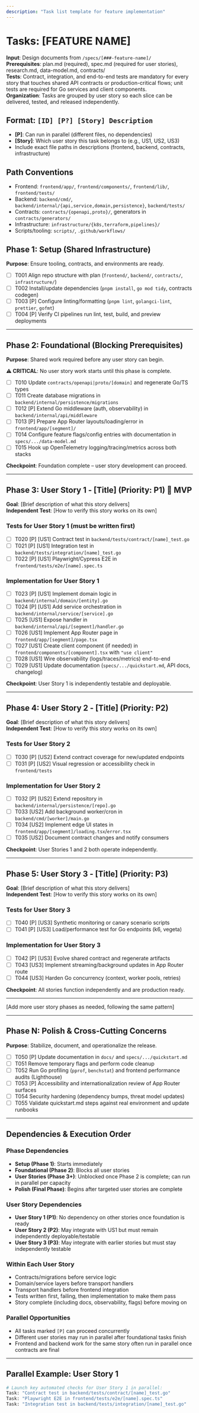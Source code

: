 ```yaml
---
description: "Task list template for feature implementation"
---
```


# Tasks: [FEATURE NAME]

**Input**: Design documents from `/specs/[###-feature-name]/`  
**Prerequisites**: plan.md (required), spec.md (required for user stories), research.md, data-model.md, contracts/  
**Tests**: Contract, integration, and end-to-end tests are mandatory for every story that touches
shared API contracts or production-critical flows; unit tests are required for Go services and
client components.  
**Organization**: Tasks are grouped by user story so each slice can be delivered, tested, and
released independently.

## Format: `[ID] [P?] [Story] Description`
- **[P]**: Can run in parallel (different files, no dependencies)
- **[Story]**: Which user story this task belongs to (e.g., US1, US2, US3)
- Include exact file paths in descriptions (frontend, backend, contracts, infrastructure)

## Path Conventions
- Frontend: `frontend/app/`, `frontend/components/`, `frontend/lib/`, `frontend/tests/`
- Backend: `backend/cmd/`, `backend/internal/{api,service,domain,persistence}`, `backend/tests/`
- Contracts: `contracts/{openapi,proto}/`, generators in `contracts/generators/`
- Infrastructure: `infrastructure/{k8s,terraform,pipelines}/`
- Scripts/tooling: `scripts/`, `.github/workflows/`

<!--
  ============================================================================
  IMPORTANT: The tasks below are SAMPLE TASKS for illustration.

  The /speckit.tasks command MUST replace these with actual tasks based on:
  - User stories from spec.md (priorities P1, P2, P3…)
  - Requirements from plan.md
  - Contracts and data models
  - Constitution Principles (I–V)

  DO NOT keep these sample tasks in the generated tasks.md file.
  ============================================================================
-->

## Phase 1: Setup (Shared Infrastructure)

**Purpose**: Ensure tooling, contracts, and environments are ready.

- [ ] T001 Align repo structure with plan (`frontend/`, `backend/`, `contracts/`, `infrastructure/`)
- [ ] T002 Install/update dependencies (`pnpm install`, `go mod tidy`, contracts codegen)
- [ ] T003 [P] Configure linting/formatting (`pnpm lint`, `golangci-lint`, `prettier`, `gofmt`)
- [ ] T004 [P] Verify CI pipelines run lint, test, build, and preview deployments

---

## Phase 2: Foundational (Blocking Prerequisites)

**Purpose**: Shared work required before any user story can begin.

**⚠️ CRITICAL**: No user story work starts until this phase is complete.

- [ ] T010 Update `contracts/openapi|proto/[domain]` and regenerate Go/TS types
- [ ] T011 Create database migrations in `backend/internal/persistence/migrations`
- [ ] T012 [P] Extend Go middleware (auth, observability) in `backend/internal/api/middleware`
- [ ] T013 [P] Prepare App Router layouts/loading/error in `frontend/app/[segment]/`
- [ ] T014 Configure feature flags/config entries with documentation in `specs/.../data-model.md`
- [ ] T015 Hook up OpenTelemetry logging/tracing/metrics across both stacks

**Checkpoint**: Foundation complete – user story development can proceed.

---

## Phase 3: User Story 1 - [Title] (Priority: P1) 🎯 MVP

**Goal**: [Brief description of what this story delivers]  
**Independent Test**: [How to verify this story works on its own]

### Tests for User Story 1 (must be written first)

- [ ] T020 [P] [US1] Contract test in `backend/tests/contract/[name]_test.go`
- [ ] T021 [P] [US1] Integration test in `backend/tests/integration/[name]_test.go`
- [ ] T022 [P] [US1] Playwright/Cypress E2E in `frontend/tests/e2e/[name].spec.ts`

### Implementation for User Story 1

- [ ] T023 [P] [US1] Implement domain logic in `backend/internal/domain/[entity].go`
- [ ] T024 [P] [US1] Add service orchestration in `backend/internal/service/[service].go`
- [ ] T025 [US1] Expose handler in `backend/internal/api/[segment]/handler.go`
- [ ] T026 [US1] Implement App Router page in `frontend/app/[segment]/page.tsx`
- [ ] T027 [US1] Create client component (if needed) in `frontend/components/[component].tsx` with `"use client"`
- [ ] T028 [US1] Wire observability (logs/traces/metrics) end-to-end
- [ ] T029 [US1] Update documentation (`specs/.../quickstart.md`, API docs, changelog)

**Checkpoint**: User Story 1 is independently testable and deployable.

---

## Phase 4: User Story 2 - [Title] (Priority: P2)

**Goal**: [Brief description of what this story delivers]  
**Independent Test**: [How to verify this story works on its own]

### Tests for User Story 2

- [ ] T030 [P] [US2] Extend contract coverage for new/updated endpoints
- [ ] T031 [P] [US2] Visual regression or accessibility check in `frontend/tests`

### Implementation for User Story 2

- [ ] T032 [P] [US2] Extend repository in `backend/internal/persistence/[repo].go`
- [ ] T033 [US2] Add background worker/cron in `backend/cmd/[worker]/main.go`
- [ ] T034 [US2] Implement edge UI states in `frontend/app/[segment]/loading.tsx`/`error.tsx`
- [ ] T035 [US2] Document contract changes and notify consumers

**Checkpoint**: User Stories 1 and 2 both operate independently.

---

## Phase 5: User Story 3 - [Title] (Priority: P3)

**Goal**: [Brief description of what this story delivers]  
**Independent Test**: [How to verify this story works on its own]

### Tests for User Story 3

- [ ] T040 [P] [US3] Synthetic monitoring or canary scenario scripts
- [ ] T041 [P] [US3] Load/performance test for Go endpoints (k6, vegeta)

### Implementation for User Story 3

- [ ] T042 [P] [US3] Evolve shared contract and regenerate artifacts
- [ ] T043 [US3] Implement streaming/background updates in App Router route
- [ ] T044 [US3] Harden Go concurrency (context, worker pools, retries)

**Checkpoint**: All stories function independently and are production ready.

---

[Add more user story phases as needed, following the same pattern]

---

## Phase N: Polish & Cross-Cutting Concerns

**Purpose**: Stabilize, document, and operationalize the release.

- [ ] T050 [P] Update documentation in `docs/` and `specs/.../quickstart.md`
- [ ] T051 Remove temporary flags and perform code cleanup
- [ ] T052 Run Go profiling (`pprof`, `benchstat`) and frontend performance audits (Lighthouse)
- [ ] T053 [P] Accessibility and internationalization review of App Router surfaces
- [ ] T054 Security hardening (dependency bumps, threat model updates)
- [ ] T055 Validate quickstart.md steps against real environment and update runbooks

---

## Dependencies & Execution Order

### Phase Dependencies

- **Setup (Phase 1)**: Starts immediately
- **Foundational (Phase 2)**: Blocks all user stories
- **User Stories (Phase 3+)**: Unblocked once Phase 2 is complete; can run in parallel per capacity
- **Polish (Final Phase)**: Begins after targeted user stories are complete

### User Story Dependencies

- **User Story 1 (P1)**: No dependency on other stories once foundation is ready
- **User Story 2 (P2)**: May integrate with US1 but must remain independently deployable/testable
- **User Story 3 (P3)**: May integrate with earlier stories but must stay independently testable

### Within Each User Story

- Contracts/migrations before service logic
- Domain/service layers before transport handlers
- Transport handlers before frontend integration
- Tests written first, failing, then implementation to make them pass
- Story complete (including docs, observability, flags) before moving on

### Parallel Opportunities

- All tasks marked `[P]` can proceed concurrently
- Different user stories may run in parallel after foundational tasks finish
- Frontend and backend work for the same story often run in parallel once contracts are final

---

## Parallel Example: User Story 1

```bash
# Launch key automated checks for User Story 1 in parallel:
Task: "Contract test in backend/tests/contract/[name]_test.go"
Task: "Playwright E2E in frontend/tests/e2e/[name].spec.ts"
Task: "Integration test in backend/tests/integration/[name]_test.go"
```
